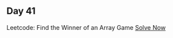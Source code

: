 ## Day 41

Leetcode: Find the Winner of an Array Game
[Solve Now](https://leetcode.com/problems/find-the-winner-of-an-array-game/description/?envType=daily-question&envId=2023-11-05)

